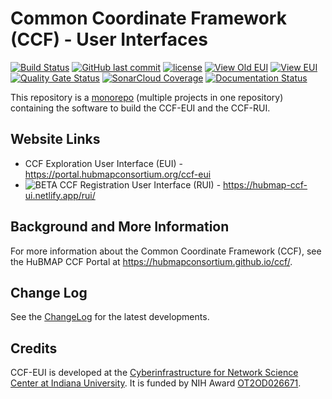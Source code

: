 # Common Coordinate Framework (CCF) - User Interfaces

[![Build Status](https://travis-ci.com/hubmapconsortium/ccf-ui.svg?branch=develop)](https://travis-ci.com/hubmapconsortium/ccf-ui)
[![GitHub last commit](https://img.shields.io/github/last-commit/hubmapconsortium/ccf-ui.svg)](https://github.com/hubmapconsortium/ccf-ui/commits/develop)
[![license](https://img.shields.io/github/license/mashape/apistatus.svg)](LICENSE)
[![View Old EUI](https://img.shields.io/badge/old_EUI-online-brightgreen.svg)](https://hubmapconsortium.github.io/ccf-ui/)
[![View EUI](https://img.shields.io/badge/EUI-online-brightgreen.svg)](https://portal.hubmapconsortium.org/ccf-eui)
[![Quality Gate Status](https://sonarcloud.io/api/project_badges/measure?project=hubmapconsortium_ccf-ui&metric=alert_status)](https://sonarcloud.io/dashboard?id=hubmapconsortium_ccf-ui)
[![SonarCloud Coverage](https://sonarcloud.io/api/project_badges/measure?project=hubmapconsortium_ccf-ui&metric=coverage)](https://sonarcloud.io/component_measures/metric/coverage/list?id=hubmapconsortium_ccf-ui)
[![Documentation Status](https://cdn.jsdelivr.net/gh/hubmapconsortium/ccf-ui@staging/docs/images/coverage-badge-documentation.svg)](https://hubmap-ccf-ui.netlify.com/docs/index.html)

This repository is a [monorepo](https://en.wikipedia.org/wiki/Monorepo) (multiple projects in one repository) containing the software to build the CCF-EUI and the CCF-RUI.

## Website Links

* CCF Exploration User Interface (EUI) - <https://portal.hubmapconsortium.org/ccf-eui>
* ![BETA](https://img.shields.io/badge/BETA-red.svg) CCF Registration User Interface (RUI) - <https://hubmap-ccf-ui.netlify.app/rui/>

## Background and More Information

For more information about the Common Coordinate Framework (CCF), see the HuBMAP CCF Portal at <https://hubmapconsortium.github.io/ccf/>.

## Change Log

See the [ChangeLog](CHANGELOG.md) for the latest developments.

## Credits

CCF-EUI is developed at the [Cyberinfrastructure for Network Science Center at Indiana University](http://cns.iu.edu/). It is funded by NIH Award [OT2OD026671](https://projectreporter.nih.gov/project_info_description.cfm?aid=9687220").

